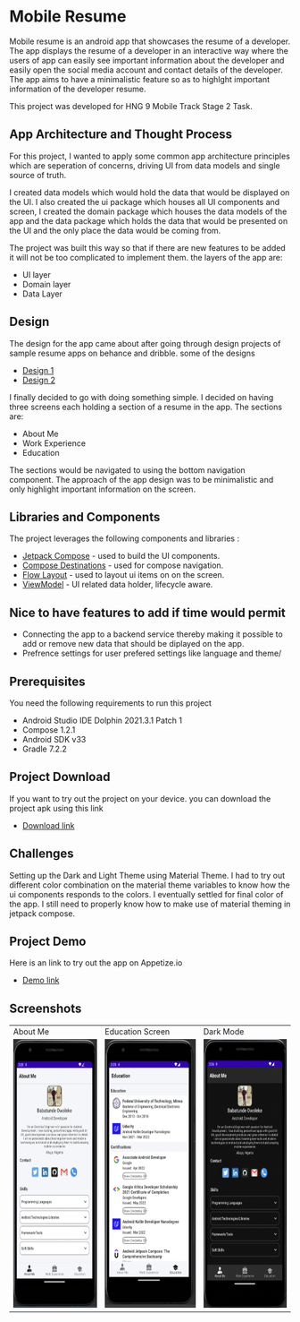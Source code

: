 <h1> Mobile Resume</h1>
Mobile resume is an android app that showcases the resume of a developer. The app displays the resume of a developer in an interactive way where the users of app can easily 
see important information about the developer and easily open the social media account and contact details of the developer. The app aims to have a minimalistic feature so as 
to highlght important information of the developer resume.
<p>This project was developed for HNG 9 Mobile Track Stage 2 Task.</p>

## App Architecture and Thought Process
For this project, I wanted to apply some common app architecture principles which are seperation of concerns, driving UI from data models and single source of truth.
<p>I created data models which would hold the data that would be displayed on the UI. I also created the ui package which houses all UI components and screen, I created
the domain package which houses the data models of the app and the data package which holds the data that would be presented on the UI and the only place the data would be coming from.
</p>
The project was built this way so that if there are new features to be added it will not be too complicated to implement them. the layers of the app are:

*  UI layer
*  Domain layer
*  Data Layer

## Design
The design for the app came about after going through design projects of sample resume apps on behance and dribble. some of the designs
* [Design 1](https://dribbble.com/shots/15061439-Personal-Portfolio-Resume-CV-Mobile-Shots)
* [Design 2](https://dribbble.com/shots/13670435-Job-Board)

 I finally decided to go with doing something simple. I decided on having three screens each holding a section of a resume in the app. The sections are:
*  About Me
*  Work Experience
*  Education

The sections would be navigated to using the bottom navigation component.
The approach of the app design was to be minimalistic and only highlight important information on the screen.


##  Libraries and Components

The project leverages the following components and libraries :
*  [Jetpack Compose](https://developer.android.com/jetpack/compose) - used to build the UI components.
*  [Compose Destinations](https://composedestinations.rafaelcosta.xyz/) - used for compose navigation.
*  [Flow Layout](https://github.com/google/accompanist/tree/main/flowlayout) - used to layout ui items on on the screen.
*  [ViewModel](https://developer.android.com/reference/androidx/lifecycle/ViewModel) - UI related data holder, lifecycle aware.

##  Nice to have features to add if time would permit
* Connecting the app to a backend service thereby making it possible to add or remove new data that should be diplayed on the app.
* Prefrence settings for user prefered settings like language and theme/

## Prerequisites
You need the following requirements to run this project

*   Android Studio IDE Dolphin 2021.3.1 Patch 1
*   Compose 1.2.1
*   Android SDK v33
*   Gradle 7.2.2

## Project Download
If you want to try out the project on your device. you can download the project apk using this link
*  [Download link](https://github.com/t2dbabz/MobileResume/raw/main/app/release/MobileResume.apk)

## Challenges 
Setting up the Dark and Light Theme using Material Theme. I had to try out different color combination on the material theme variables to know how the ui components responds to the colors.
I eventually settled for final color of the app. I still need to properly know how to make use of material theming in jetpack compose.

## Project Demo
Here is an link to try out the app on Appetize.io
*  [Demo link](https://appetize.io/app/4xqygz3gbkmnch3ase7gt4442y)

## Screenshots
<table>
    <tr>
    <td>About Me</td>
      <td>Education Screen</td>
    <td>Dark Mode</td>
  </tr>
   <tr>
    <td><img src="screenshots/MobileResume1.png" width=250 height=480></td>
    <td><img src="screenshots/MobileResume2.png" width=250 height=480></td>
    <td><img src="screenshots/MobileResume3.png" width=250 height=480></td>
  </tr>
  </table>
